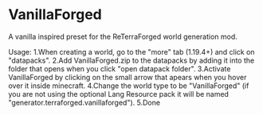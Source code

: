 # VanillaForged
A vanilla inspired preset for the ReTerraForged world generation mod.


Usage:
  1.When creating a world, go to the "more" tab (1.19.4+) and click on "datapacks". 
  2.Add VanillaForged.zip to the datapacks by adding it into the folder that opens when you click "open datapack folder". 
  3.Activate VanillaForged by clicking on the small arrow that apears when you hover over it inside minecraft. 
  4.Change the world type to be "VanillaForged" (if you are not using the optional Lang Resource pack it will be named "generator.terraforged.vanillaforged"). 
  5.Done
